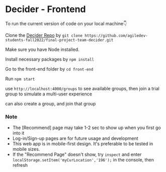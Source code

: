 # Decider - Frontend

To run the current version of code on your local machine👇

Clone the [Decider Repo](https://github.com/agiledev-students-fall2022/final-project-team-decider.git) by ```git clone https://github.com/agiledev-students-fall2022/final-project-team-decider.git```

Make sure you have Node installed.

Install necessary packages by ```npm install```

Go to the front-end folder by ```cd front-end```

Run ```npm start```

use ```http://localhost:4000/groups``` to see available groups, then join a trial group to simulate a multi-user experience

can also create a group, and join that group


### Note

* The [Recommend] page may take 1-2 sec to show up when you first go into it
* Log-in/Sign-up pages are for future usage and development
* This web app is in mobile-first design. It's preferable to be tested in mobile sizes.
* If the "Recommend Page" doesn't show, try ```inspect``` and enter ```localStorage.setItem('myCurLocation','196');``` in the console, then refresh
